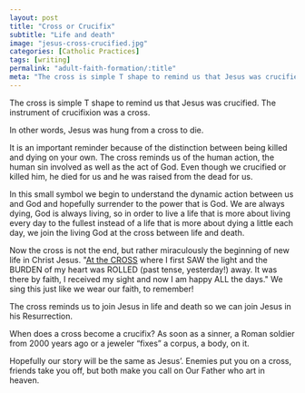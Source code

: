 ```yaml
---
layout: post
title: "Cross or Crucifix"
subtitle: "Life and death"
image: "jesus-cross-crucified.jpg"
categories: [Catholic Practices]
tags: [writing]
permalink: "adult-faith-formation/:title"
meta: "The cross is simple T shape to remind us that Jesus was crucified. The instrument of crucifixion was a cross."
---
```

The cross is simple T shape to remind us that Jesus was crucified. The instrument of crucifixion was a cross.
<!--more-->

In other words, Jesus was hung from a cross to die.

It is an important reminder because of the distinction between being killed and dying on your own. The cross reminds us of the human action, the human sin involved as well as the act of God. Even though we crucified or killed him, he died for us and he was raised from the dead for us.

In this small symbol we begin to understand the dynamic action between us and God and hopefully surrender to the power that is God. We are always dying, God is always living, so in order to live a life that is more about living every day to the fullest instead of a life that is more about dying a little each day, we join the living God at the cross between life and death.

Now the cross is not the end, but rather miraculously the beginning of new life in Christ Jesus. "<a href="https://www.youtube.com/watch?v=rNRMYVRWLw0" target="blank">At the CROSS</a> where I first SAW the light and the BURDEN of my heart was ROLLED (past tense, yesterday!) away. It was there by faith, I received my sight and now I am happy ALL the days." We sing this just like we wear our faith, to remember!

The cross reminds us to join Jesus in life and death so we can join Jesus in his Resurrection.

When does a cross become a crucifix? As soon as a sinner, a Roman soldier from 2000 years ago or a jeweler “fixes” a corpus, a body, on it.

Hopefully our story will be the same as Jesus’. Enemies put you on a cross, friends take you off, but both make you call on Our Father who art in heaven.